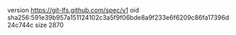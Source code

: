 version https://git-lfs.github.com/spec/v1
oid sha256:591e39b957a151124102c3a5f9f06bde8a9f233e6f6209c86fa17396d24c744c
size 2870
